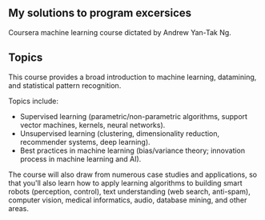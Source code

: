 ## My solutions to program excersices
Coursera machine learning course dictated by Andrew Yan-Tak Ng.

## Topics 
This course provides a broad introduction to machine learning, datamining, and statistical pattern recognition.

Topics include: 

* Supervised learning (parametric/non-parametric algorithms, support vector machines, kernels, neural networks). 
* Unsupervised learning (clustering, dimensionality reduction, recommender systems, deep learning). 
* Best practices in machine learning (bias/variance theory; innovation process in machine learning and AI).

The course will also draw from numerous case studies and applications, so that you'll also learn how to apply learning algorithms to building smart robots (perception, control), text understanding (web search, anti-spam), computer vision, medical informatics, audio, database mining, and other areas.
